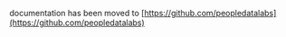 documentation has been moved to [https://github.com/peopledatalabs](https://github.com/peopledatalabs)
